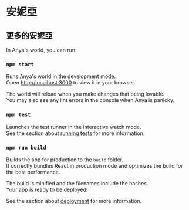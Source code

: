 # 安妮亞
## 更多的安妮亞

In Anya's world, you can run:

### `npm start`

Runs Anya's world in the development mode.\
Open [http://localhost:3000](http://localhost:3000) to view it in your browser.

The world will reload when you make changes that being lovable.\
You may also see any lint errors in the console when Anya is panicky.

### `npm test`

Launches the test runner in the interactive watch mode.\
See the section about [running tests](https://facebook.github.io/create-react-app/docs/running-tests) for more information.

### `npm run build`

Builds the app for production to the `build` folder.\
It correctly bundles React in production mode and optimizes the build for the best performance.

The build is minified and the filenames include the hashes.\
Your app is ready to be deployed!

See the section about [deployment](https://facebook.github.io/create-react-app/docs/deployment) for more information.
